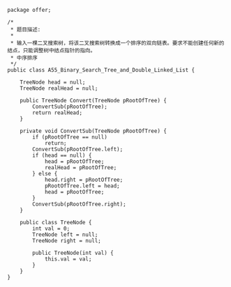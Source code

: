 	package offer;
	
	/*
	 * 题目描述:
	 * 
	 * 输入一棵二叉搜索树，将该二叉搜索树转换成一个排序的双向链表。要求不能创建任何新的结点，只能调整树中结点指针的指向。
	 * 中序排序
	 */
	public class A55_Binary_Search_Tree_and_Double_Linked_List {
	
		TreeNode head = null;
		TreeNode realHead = null;
	
		public TreeNode Convert(TreeNode pRootOfTree) {
			ConvertSub(pRootOfTree);
			return realHead;
		}
	
		private void ConvertSub(TreeNode pRootOfTree) {
			if (pRootOfTree == null)
				return;
			ConvertSub(pRootOfTree.left);
			if (head == null) {
				head = pRootOfTree;
				realHead = pRootOfTree;
			} else {
				head.right = pRootOfTree;
				pRootOfTree.left = head;
				head = pRootOfTree;
			}
			ConvertSub(pRootOfTree.right);
		}
	
		public class TreeNode {
			int val = 0;
			TreeNode left = null;
			TreeNode right = null;
	
			public TreeNode(int val) {
				this.val = val;
			}
		}
	}
